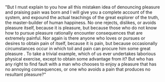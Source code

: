 "But I must explain to you how all this mistaken idea of denouncing pleasure and praising pain was born and 
I will give you a complete account of the system, and expound the actual teachings of the great explorer of 
the truth, the master-builder of human happiness. No one rejects, dislikes, or avoids pleasure itself, because 
it is pleasure, but because those who do not know how to pursue pleasure rationally encounter consequences that 
are extremely painful. Nor again is there anyone who loves or pursues or desires to obtain pain of itself, because 
it is pain, but because occasionally circumstances occur in which toil and pain can procure him some great pleasure
. To take a trivial example, which of us ever undertakes laborious physical exercise, except to obtain some 
advantage from it? But who has any right to find fault with a man who chooses to enjoy a pleasure that has
 no annoying consequences, or one who avoids a pain that produces no resultant pleasure?"